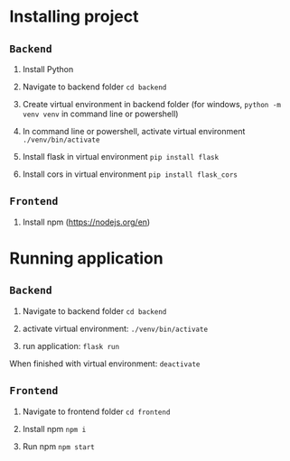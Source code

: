 # Installing project

## `Backend`

1. Install Python

2. Navigate to backend folder `cd backend`

3. Create virtual environment in backend folder (for windows, `python -m venv venv` in command line or powershell)

4. In command line or powershell, activate virtual environment `./venv/bin/activate`

5. Install flask in virtual environment `pip install flask`
6. Install cors in virtual environment `pip install flask_cors`

## `Frontend`

1. Install npm (https://nodejs.org/en)

# Running application

## `Backend`

1. Navigate to backend folder `cd backend`

2. activate virtual environment: `./venv/bin/activate`

3. run application: `flask run`

When finished with virtual environment: `deactivate`

## `Frontend`

1. Navigate to frontend folder `cd frontend`

2. Install npm `npm i`

2. Run npm `npm start`